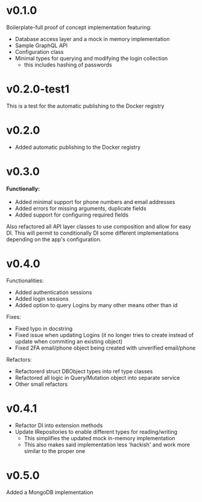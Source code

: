 # v0.1.0
Boilerplate-full proof of concept implementation featuring:
- Database access layer and a mock in memory implementation
- Sample GraphQL API
- Configuration class
- Minimal types for querying and modifying the login collection
    - this includes hashing of passwords

# v0.2.0-test1
This is a test for the automatic publishing to the Docker registry

# v0.2.0
* Added automatic publishing to the Docker registry

# v0.3.0
#### Functionally:
- Added minimal support for phone numbers and email addresses
- Added errors for missing arguments, duplicate fields
- Added support for configuring required fields 

Also refactored all API layer classes to use composition and
allow for easy DI. This will permit to conditionally DI some
different implementations depending on the app's configuration.

# v0.4.0
Functionalities:
- Added authentication sessions
- Added login sessions
- Added option to query Logins by many other means other than id

Fixes:
- Fixed typo in docstring
- Fixed issue when updating Logins (it no longer tries to
create instead of update when commiting an existing object)
- Fixed 2FA email/phone object being created with unverified 
email/phone

Refactors:
- Refactorerd struct DBObject types into ref type classes
- Refactored all logic in Query/Mutation object into separate
service
- Other small refactors

# v0.4.1
* Refactor DI into extension methods
* Update IRepositories to enable different types for reading/writing
    * This simplifies the updated mock in-memory implementation
    * This also makes said implementation less 'hackish' and work
    more similar to the proper one

# v0.5.0
Added a MongoDB implementation
